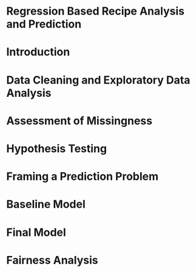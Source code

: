 # Regression Based Recipe Analysis and Prediction
# Introduction

# Data Cleaning and Exploratory Data Analysis

# Assessment of Missingness

# Hypothesis Testing

# Framing a Prediction Problem

# Baseline Model

# Final Model

# Fairness Analysis